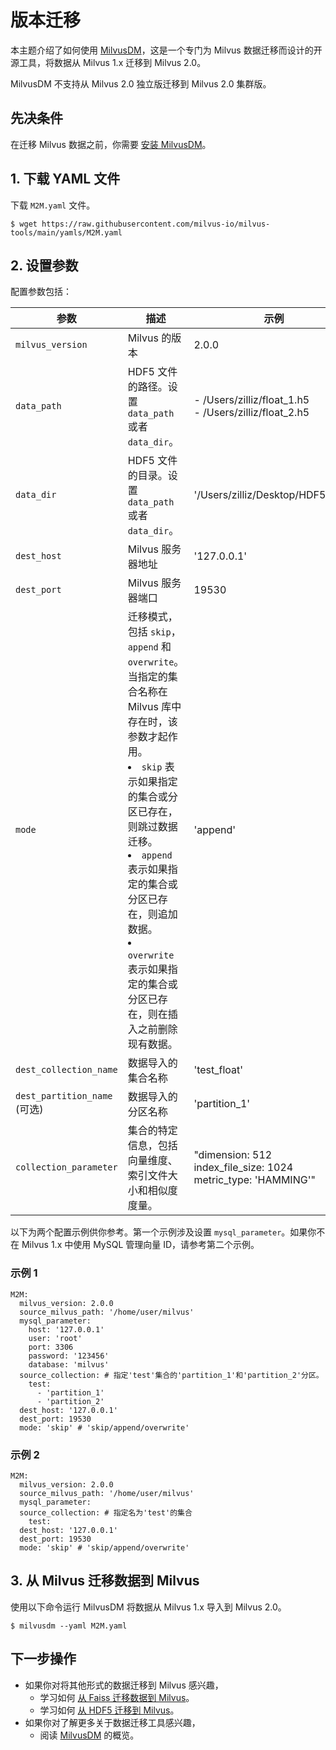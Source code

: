 

# 版本迁移
本主题介绍了如何使用 [MilvusDM](/migrate/migrate_overview.md)，这是一个专门为 Milvus 数据迁移而设计的开源工具，将数据从 Milvus 1.x 迁移到 Milvus 2.0。

<div class="alert note">
MilvusDM 不支持从 Milvus 2.0 独立版迁移到 Milvus 2.0 集群版。
</div>


## 先决条件

在迁移 Milvus 数据之前，你需要 [安装 MilvusDM](/migrate/milvusdm_install.md)。

## 1. 下载 YAML 文件

下载 `M2M.yaml` 文件。

```
$ wget https://raw.githubusercontent.com/milvus-io/milvus-tools/main/yamls/M2M.yaml
```

## 2. 设置参数

配置参数包括：

| 参数                 | 描述                               | 示例                      |
| ------------------------- | ----------------------------------------- | ---------------------------- |
| `milvus_version`          |  Milvus 的版本                       | 2.0.0                       |
| `data_path`               |  HDF5 文件的路径。设置 `data_path` 或者 `data_dir`。                      | - /Users/zilliz/float_1.h5 <br/> - /Users/zilliz/float_2.h5                   |
| `data_dir`         |  HDF5 文件的目录。设置 `data_path` 或者 `data_dir`。                      | '/Users/zilliz/Desktop/HDF5_data'                     |
| `dest_host`          |  Milvus 服务器地址                      | '127.0.0.1'     |
| `dest_port`          |  Milvus 服务器端口                       | 19530                      |
| `mode`         |  迁移模式，包括 `skip`，`append` 和 `overwrite`。当指定的集合名称在 Milvus 库中存在时，该参数才起作用。 <br/> <li> `skip` 表示如果指定的集合或分区已存在，则跳过数据迁移。</li> <li> `append` 表示如果指定的集合或分区已存在，则追加数据。</li> <li> `overwrite` 表示如果指定的集合或分区已存在，则在插入之前删除现有数据。</li>                    | 'append'                     |
| `dest_collection_name`          | 数据导入的集合名称                      | 'test_float'                       |
| `dest_partition_name` (可选)         |  数据导入的分区名称                  | 'partition_1'                 |
| `collection_parameter`         |  集合的特定信息，包括向量维度、索引文件大小和相似度度量。                      | "dimension: 512 <br/> index_file_size: 1024 <br/> metric_type: 'HAMMING'"                     |


以下为两个配置示例供你参考。第一个示例涉及设置 `mysql_parameter`。如果你不在 Milvus 1.x 中使用 MySQL 管理向量 ID，请参考第二个示例。

### 示例 1

```
M2M:
  milvus_version: 2.0.0
  source_milvus_path: '/home/user/milvus'
  mysql_parameter:
    host: '127.0.0.1'
    user: 'root'
    port: 3306
    password: '123456'
    database: 'milvus'
  source_collection: # 指定'test'集合的'partition_1'和'partition_2'分区。
    test:
      - 'partition_1'
      - 'partition_2'
  dest_host: '127.0.0.1'
  dest_port: 19530
  mode: 'skip' # 'skip/append/overwrite'
```

### 示例 2

```
M2M:
  milvus_version: 2.0.0
  source_milvus_path: '/home/user/milvus'
  mysql_parameter:
  source_collection: # 指定名为'test'的集合
    test:
  dest_host: '127.0.0.1'
  dest_port: 19530
  mode: 'skip' # 'skip/append/overwrite'
```

## 3. 从 Milvus 迁移数据到 Milvus

使用以下命令运行 MilvusDM 将数据从 Milvus 1.x 导入到 Milvus 2.0。

```
$ milvusdm --yaml M2M.yaml
```



## 下一步操作


- 如果你对将其他形式的数据迁移到 Milvus 感兴趣，
  - 学习如何 [从 Faiss 迁移数据到 Milvus](/migrate/f2m.md)。
  - 学习如何 [从 HDF5 迁移到 Milvus](/adminGuide/backup/h2m.md)。
- 如果你对了解更多关于数据迁移工具感兴趣，
  - 阅读 [MilvusDM](/migrate/migrate_overview.md) 的概览。